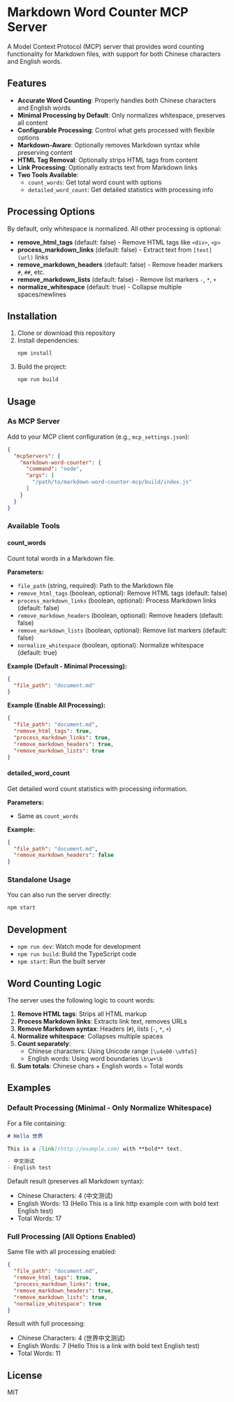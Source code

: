 # Markdown Word Counter MCP Server

A Model Context Protocol (MCP) server that provides word counting functionality for Markdown files, with support for both Chinese characters and English words.

## Features

- **Accurate Word Counting**: Properly handles both Chinese characters and English words
- **Minimal Processing by Default**: Only normalizes whitespace, preserves all content
- **Configurable Processing**: Control what gets processed with flexible options
- **Markdown-Aware**: Optionally removes Markdown syntax while preserving content
- **HTML Tag Removal**: Optionally strips HTML tags from content
- **Link Processing**: Optionally extracts text from Markdown links
- **Two Tools Available**:
  - `count_words`: Get total word count with options
  - `detailed_word_count`: Get detailed statistics with processing info

## Processing Options

By default, only whitespace is normalized. All other processing is optional:

- **remove_html_tags** (default: false) - Remove HTML tags like `<div>`, `<p>`
- **process_markdown_links** (default: false) - Extract text from `[text](url)` links
- **remove_markdown_headers** (default: false) - Remove header markers `#`, `##`, etc.
- **remove_markdown_lists** (default: false) - Remove list markers `-`, `*`, `+`
- **normalize_whitespace** (default: true) - Collapse multiple spaces/newlines

## Installation

1. Clone or download this repository
2. Install dependencies:
   ```bash
   npm install
   ```
3. Build the project:
   ```bash
   npm run build
   ```

## Usage

### As MCP Server

Add to your MCP client configuration (e.g., `mcp_settings.json`):

```json
{
  "mcpServers": {
    "markdown-word-counter": {
      "command": "node",
      "args": [
        "/path/to/markdown-word-counter-mcp/build/index.js"
      ]
    }
  }
}
```

### Available Tools

#### count_words
Count total words in a Markdown file.

**Parameters:**
- `file_path` (string, required): Path to the Markdown file
- `remove_html_tags` (boolean, optional): Remove HTML tags (default: false)
- `process_markdown_links` (boolean, optional): Process Markdown links (default: false)
- `remove_markdown_headers` (boolean, optional): Remove headers (default: false)
- `remove_markdown_lists` (boolean, optional): Remove list markers (default: false)
- `normalize_whitespace` (boolean, optional): Normalize whitespace (default: true)

**Example (Default - Minimal Processing):**
```json
{
  "file_path": "document.md"
}
```

**Example (Enable All Processing):**
```json
{
  "file_path": "document.md",
  "remove_html_tags": true,
  "process_markdown_links": true,
  "remove_markdown_headers": true,
  "remove_markdown_lists": true
}
```

#### detailed_word_count
Get detailed word count statistics with processing information.

**Parameters:**
- Same as `count_words`

**Example:**
```json
{
  "file_path": "document.md",
  "remove_markdown_headers": false
}
```

### Standalone Usage

You can also run the server directly:

```bash
npm start
```

## Development

- `npm run dev`: Watch mode for development
- `npm run build`: Build the TypeScript code
- `npm start`: Run the built server

## Word Counting Logic

The server uses the following logic to count words:

1. **Remove HTML tags**: Strips all HTML markup
2. **Process Markdown links**: Extracts link text, removes URLs
3. **Remove Markdown syntax**: Headers (`#`), lists (`-`, `*`, `+`)
4. **Normalize whitespace**: Collapses multiple spaces
5. **Count separately**:
   - Chinese characters: Using Unicode range `[\u4e00-\u9fa5]`
   - English words: Using word boundaries `\b\w+\b`
6. **Sum totals**: Chinese chars + English words = Total words

## Examples

### Default Processing (Minimal - Only Normalize Whitespace)
For a file containing:
```markdown
# Hello 世界

This is a [link](http://example.com) with **bold** text.

- 中文测试
- English test
```

Default result (preserves all Markdown syntax):
- Chinese Characters: 4 (中文测试)
- English Words: 13 (Hello This is a link http example com with bold text English test)
- Total Words: 17

### Full Processing (All Options Enabled)
Same file with all processing enabled:
```json
{
  "file_path": "document.md",
  "remove_html_tags": true,
  "process_markdown_links": true,
  "remove_markdown_headers": true,
  "remove_markdown_lists": true,
  "normalize_whitespace": true
}
```

Result with full processing:
- Chinese Characters: 4 (世界中文测试)
- English Words: 7 (Hello This is a link with bold text English test)
- Total Words: 11

## License

MIT
